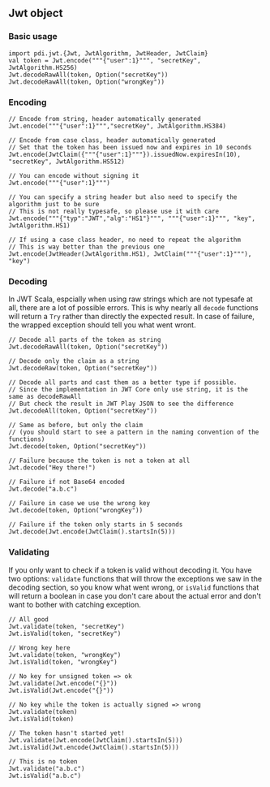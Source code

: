 ## Jwt object

### Basic usage

```tut
import pdi.jwt.{Jwt, JwtAlgorithm, JwtHeader, JwtClaim}
val token = Jwt.encode("""{"user":1}""", "secretKey", JwtAlgorithm.HS256)
Jwt.decodeRawAll(token, Option("secretKey"))
Jwt.decodeRawAll(token, Option("wrongKey"))
```

### Encoding

```tut
// Encode from string, header automatically generated
Jwt.encode("""{"user":1}""","secretKey", JwtAlgorithm.HS384)

// Encode from case class, header automatically generated
// Set that the token has been issued now and expires in 10 seconds
Jwt.encode(JwtClaim({"""{"user":1}"""}).issuedNow.expiresIn(10), "secretKey", JwtAlgorithm.HS512)

// You can encode without signing it
Jwt.encode("""{"user":1}""")

// You can specify a string header but also need to specify the algorithm just to be sure
// This is not really typesafe, so please use it with care
Jwt.encode("""{"typ":"JWT","alg":"HS1"}""", """{"user":1}""", "key", JwtAlgorithm.HS1)

// If using a case class header, no need to repeat the algorithm
// This is way better than the previous one
Jwt.encode(JwtHeader(JwtAlgorithm.HS1), JwtClaim("""{"user":1}"""), "key")
```

### Decoding

In JWT Scala, espcially when using raw strings which are not typesafe at all, there are a lot of possible errors. This is why nearly all `decode` functions will return a `Try` rather than directly the expected result. In case of failure, the wrapped exception should tell you what went wront.

```tut
// Decode all parts of the token as string
Jwt.decodeRawAll(token, Option("secretKey"))

// Decode only the claim as a string
Jwt.decodeRaw(token, Option("secretKey"))

// Decode all parts and cast them as a better type if possible.
// Since the implementation in JWT Core only use string, it is the same as decodeRawAll
// But check the result in JWT Play JSON to see the difference
Jwt.decodeAll(token, Option("secretKey"))

// Same as before, but only the claim
// (you should start to see a pattern in the naming convention of the functions)
Jwt.decode(token, Option("secretKey"))

// Failure because the token is not a token at all
Jwt.decode("Hey there!")

// Failure if not Base64 encoded
Jwt.decode("a.b.c")

// Failure in case we use the wrong key
Jwt.decode(token, Option("wrongKey"))

// Failure if the token only starts in 5 seconds
Jwt.decode(Jwt.encode(JwtClaim().startsIn(5)))
```

### Validating

If you only want to check if a token is valid without decoding it. You have two options: `validate` functions that will throw the exceptions we saw in the decoding section, so you know what went wrong, or `isValid` functions that will return a boolean in case you don't care about the actual error and don't want to bother with catching exception.

```tut:nofail
// All good
Jwt.validate(token, "secretKey")
Jwt.isValid(token, "secretKey")

// Wrong key here
Jwt.validate(token, "wrongKey")
Jwt.isValid(token, "wrongKey")

// No key for unsigned token => ok
Jwt.validate(Jwt.encode("{}"))
Jwt.isValid(Jwt.encode("{}"))

// No key while the token is actually signed => wrong
Jwt.validate(token)
Jwt.isValid(token)

// The token hasn't started yet!
Jwt.validate(Jwt.encode(JwtClaim().startsIn(5)))
Jwt.isValid(Jwt.encode(JwtClaim().startsIn(5)))

// This is no token
Jwt.validate("a.b.c")
Jwt.isValid("a.b.c")
```
